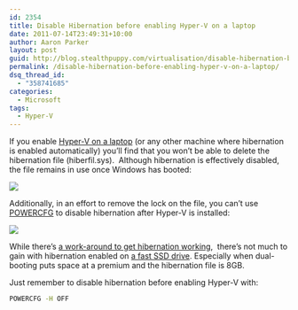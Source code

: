 ```yaml
---
id: 2354
title: Disable Hibernation before enabling Hyper-V on a laptop
date: 2011-07-14T23:49:31+10:00
author: Aaron Parker
layout: post
guid: http://blog.stealthpuppy.com/virtualisation/disable-hibernation-before-enabling-hyper-v-on-a-laptop/
permalink: /disable-hibernation-before-enabling-hyper-v-on-a-laptop/
dsq_thread_id:
  - "358741685"
categories:
  - Microsoft
tags:
  - Hyper-V
---
```

If you enable [Hyper-V on a laptop](http://blog.drtritsch.com/?p=165) (or any other machine where hibernation is enabled automatically) you’ll find that you won’t be able to delete the hibernation file (hiberfil.sys).&#160; Although hibernation is effectively disabled, the file remains in use once Windows has booted:

![]({{site.baseurl}}/media/2011/07/delete-hiberfilesys.png)

Additionally, in an effort to remove the lock on the file, you can’t use [POWERCFG](http://technet.microsoft.com/en-us/library/cc748940(WS.10).aspx) to disable hibernation after Hyper-V is installed:

![]({{site.baseurl}}/media/2011/07/powercfg.png)

While there’s [a work-around to get hibernation working](http://blogs.technet.com/b/doxley/archive/2008/09/05/getting-some-sleep.aspx),&#160; there’s not much to gain with hibernation enabled on [a fast SSD drive](http://www.ocztechnology.com/ocz-vertex-3-sata-iii-2-5-ssd.html). Especially when dual-booting puts space at a premium and the hibernation file is 8GB.

Just remember to disable hibernation before enabling Hyper-V with:

```cmd
POWERCFG -H OFF
```